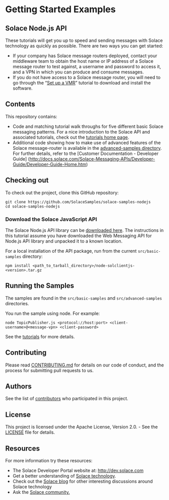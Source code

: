 # Getting Started Examples

## Solace Node.js API

These tutorials will get you up to speed and sending messages with Solace technology as quickly as possible. There are two ways you can get started:

- If your company has Solace message routers deployed, contact your middleware team to obtain the host name or IP address of a Solace message router to test against, a username and password to access it, and a VPN in which you can produce and consume messages.
- If you do not have access to a Solace message router, you will need to go through the “[Set up a VMR](http://docs.solace.com/Solace-VMR-Set-Up/Setting-Up-VMRs.htm)” tutorial to download and install the software.

## Contents

This repository contains:

* Code and matching tutorial walk throughs for five different basic Solace messaging patterns. For a nice introduction to the Solace API and associated tutorials, check out the [tutorials home page](https://solacesamples.github.io/solace-samples-nodejs/).
* Additional code showing how to make use of advanced features of the Solace message-router is available in the [advanced-samples directory](https://github.com/SolaceSamples/solace-samples-nodejs/tree/master/src/advanced-samples). For further details, refer to the [Customer Documentation - Developer Guide] (http://docs.solace.com/Solace-Messaging-APIs/Developer-Guide/Developer-Guide-Home.htm) 

## Checking out

To check out the project, clone this GitHub repository:

```
git clone https://github.com/SolaceSamples/solace-samples-nodejs
cd solace-samples-nodejs
```
 
### Download the Solace JavaScript API

The Solace Node.js API library can be [downloaded here](http://dev.solace.com/downloads/).  The instructions in this tutorial assume you have downloaded the Web Messaging API for Node.js API library and unpacked it to a known location.

For a local installation of the API package, run from the current `src/basic-samples` directory:

```
npm install <path_to_tarball_directory>/node-solclientjs-<version>.tar.gz 
```

## Running the Samples

The samples are found in the `src/basic-samples` and `src/advanced-samples` directories.

You run the sample using node. For example:

    node TopicPublisher.js <protocol://host:port> <client-username>@<message-vpn> <client-password>

See the [tutorials](https://solacesamples.github.io/solace-samples-nodejs/) for more details.

## Contributing

Please read [CONTRIBUTING.md](CONTRIBUTING.md) for details on our code of conduct, and the process for submitting pull requests to us.

## Authors

See the list of [contributors](https://github.com/SolaceSamples/solace-samples-template/contributors) who participated in this project.

## License

This project is licensed under the Apache License, Version 2.0. - See the [LICENSE](LICENSE) file for details.

## Resources

For more information try these resources:

- The Solace Developer Portal website at: http://dev.solace.com
- Get a better understanding of [Solace technology](http://dev.solace.com/tech/).
- Check out the [Solace blog](http://dev.solace.com/blog/) for other interesting discussions around Solace technology
- Ask the [Solace community.](http://dev.solace.com/community/)
